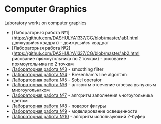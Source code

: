 # Computer Graphics
Laboratory works  on computer graphics

* [Лабораторная работа №1](https://github.com/DASHULYA1337/CG/blob/master/lab1.html движущийся квадрат) - движущийся квадрат
* [Лабораторная работа №2](https://github.com/DASHULYA1337/CG/blob/master/lab2.html рисование прямоугольника по 2 точкам) - рисование прямоугольника по 2 точкам
* [Лабораторная работа №3](https://github.com/DASHULYA1337/CG/blob/master/lab3.html "smoothing filter") - smoothing filter
* [Лабораторная работа №4](https://github.com/DASHULYA1337/CG/blob/master/lab4.html "Bresenham's line algorithm") - Bresenham's line algorithm
* [Лабораторная работа №5](https://github.com/DASHULYA1337/CG/blob/master/lab5.html "Sobel operator") - Sobel operator
* [Лабораторная работа №6](https://github.com/DASHULYA1337/CG/blob/master/lab6.html "алгоритм отсечение отрезка выпуклым многоугольником") - алгоритм отсечение отрезка выпуклым многоугольником
* [Лабораторная работа №7](https://github.com/DASHULYA1337/CG/blob/master/lab7.html "алгоритм заполнения многоугольника цветом") - алгоритм заполнения многоугольника цветом
* [Лабораторная работа №8](https://github.com/DASHULYA1337/CG/blob/master/lab8.html "поворот фигуры") - поворот фигуры
* [Лабораторная работа №9](https://github.com/DASHULYA1337/CG/blob/master/lab9.html "моделирование освещенности") - моделирование освещенности
* [Лабораторная работа №10](https://github.com/DASHULYA1337/CG/blob/master/lab10.html "алгоритм использующий Z-буфер") - алгоритм использующий Z-буфер

